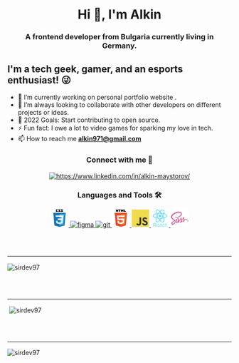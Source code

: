 <h1 align="center">Hi 👋, I'm Alkin</h1>
<h3 align="center">A frontend developer from Bulgaria currently living in Germany.</h3>

## I'm a tech geek, gamer, and an esports enthusiast! 😜

- 🌱 I’m currently working on personal portfolio website .
- 👯 I’m always looking to collaborate with other developers on different projects or ideas.
- 🥅 2022 Goals: Start contributing to open source.
- ⚡ Fun fact: I owe a lot to video games for sparking my love in tech.
- 📫 How to reach me **alkin971@gmail.com**

<h3 align="center">Connect with me 🤝</h3>
<p align="center">
<a href="https://linkedin.com/in/https://www.linkedin.com/in/alkin-maystorov/" target="blank"><img align="center" src="https://raw.githubusercontent.com/rahuldkjain/github-profile-readme-generator/master/src/images/icons/Social/linked-in-alt.svg" alt="https://www.linkedin.com/in/alkin-maystorov/" height="30" width="40" /></a>
</p>

<h3 align="center">Languages and Tools 🛠</h3>
<p align="center"> <a href="https://www.w3schools.com/css/" target="_blank" rel="noreferrer"> <img src="https://raw.githubusercontent.com/devicons/devicon/master/icons/css3/css3-original-wordmark.svg" alt="css3" width="40" height="40"/> </a> <a href="https://www.figma.com/" target="_blank" rel="noreferrer"> <img src="https://www.vectorlogo.zone/logos/figma/figma-icon.svg" alt="figma" width="40" height="40"/> </a> <a href="https://git-scm.com/" target="_blank" rel="noreferrer"> <img src="https://www.vectorlogo.zone/logos/git-scm/git-scm-icon.svg" alt="git" width="40" height="40"/> </a> <a href="https://www.w3.org/html/" target="_blank" rel="noreferrer"> <img src="https://raw.githubusercontent.com/devicons/devicon/master/icons/html5/html5-original-wordmark.svg" alt="html5" width="40" height="40"/> </a> <a href="https://developer.mozilla.org/en-US/docs/Web/JavaScript" target="_blank" rel="noreferrer"> <img src="https://raw.githubusercontent.com/devicons/devicon/master/icons/javascript/javascript-original.svg" alt="javascript" width="40" height="40"/> </a> <a href="https://reactjs.org/" target="_blank" rel="noreferrer"> <img src="https://raw.githubusercontent.com/devicons/devicon/master/icons/react/react-original-wordmark.svg" alt="react" width="40" height="40"/> </a> <a href="https://sass-lang.com" target="_blank" rel="noreferrer"> <img src="https://raw.githubusercontent.com/devicons/devicon/master/icons/sass/sass-original.svg" alt="sass" width="40" height="40"/> </a> </p>

<br />
<br />

---

<p><img align="center" src="https://github-readme-stats.vercel.app/api/top-langs?username=sirdev97&show_icons=true&theme=radical&locale=en&layout=compact" alt="sirdev97" /></p>

<br />
<br />

---

<p>&nbsp;<img align="center" src="https://github-readme-stats.vercel.app/api?username=sirdev97&show_icons=true&theme=radical&locale=en" alt="sirdev97" /></p>

<br />
<br />

---

<p><img align="center" src="https://github-readme-streak-stats.herokuapp.com/?user=sirdev97&theme=radical" alt="sirdev97" /></p>
